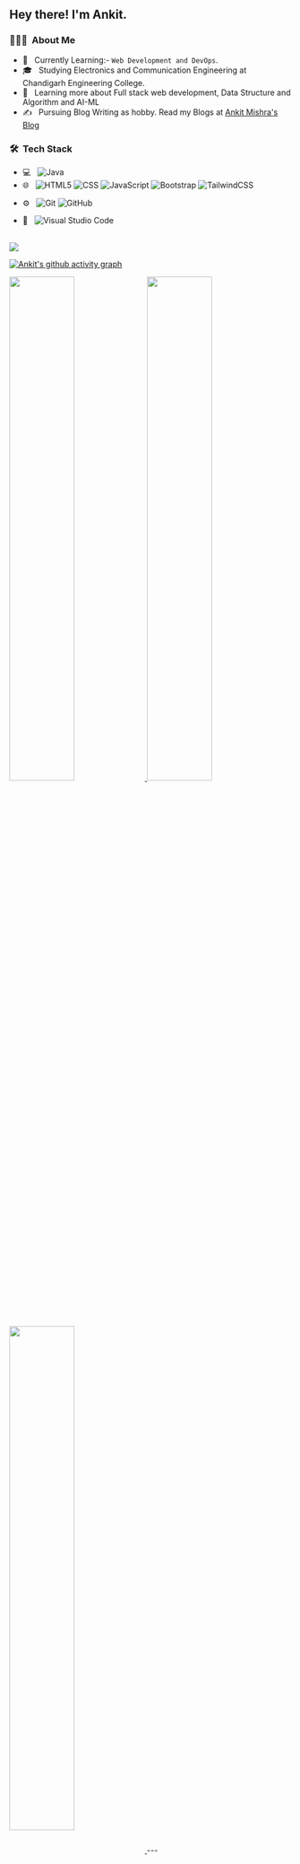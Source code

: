 

<h2> Hey there! I'm Ankit.</h2>

<h3> 👨🏻‍💻 &nbsp;About Me </h3>

- 🤔 &nbsp; Currently Learning:- ``Web Development and DevOps``.
- 🎓 &nbsp; Studying Electronics and Communication Engineering at Chandigarh Engineering College.
- 🌱 &nbsp; Learning more about Full stack web development, Data Structure and Algorithm and AI-ML
- ✍️ &nbsp; Pursuing Blog Writing as hobby. Read my Blogs at <a href="https://hashnode.com/@ankitmishraexe">Ankit Mishra's Blog</a>

<h3> 🛠 &nbsp;Tech Stack</h3>

- 💻 &nbsp;
 ![Java](https://img.shields.io/badge/-Java-333333?style=flat&logo=Java&logoColor=007396)
- 🌐 &nbsp;
  ![HTML5](https://img.shields.io/badge/-HTML5-333333?style=flat&logo=HTML5)
  ![CSS](https://img.shields.io/badge/-CSS-333333?style=flat&logo=CSS3&logoColor=1572B6)
  ![JavaScript](https://img.shields.io/badge/-JavaScript-333333?style=flat&logo=javascript)
  ![Bootstrap](https://img.shields.io/badge/-Bootstrap-333333?style=flat&logo=bootstrap&logoColor=563D7C)
  ![TailwindCSS](https://img.shields.io/badge/tailwindcss-%2338B2AC.svg?style=for-the-badge&logo=tailwind-css&logoColor=white)
<!--   ![Node.js](https://img.shields.io/badge/-Node.js-333333?style=flat&logo=node.js)
  ![React](https://img.shields.io/badge/-React-333333?style=flat&logo=react) -->
<!-- - 🛢 &nbsp;
  ![MySQL](https://img.shields.io/badge/-MySQL-333333?style=flat&logo=mysql)
  ![MongoDB](https://img.shields.io/badge/-MongoDB-333333?style=flat&logo=mongodb) -->
- ⚙️ &nbsp;
  ![Git](https://img.shields.io/badge/-Git-333333?style=flat&logo=git)
  ![GitHub](https://img.shields.io/badge/-GitHub-333333?style=flat&logo=github)
<!--   ![Markdown](https://img.shields.io/badge/-Markdown-333333?style=flat&logo=markdown) -->
- 🔧 &nbsp;
  ![Visual Studio Code](https://img.shields.io/badge/-Visual%20Studio%20Code-333333?style=flat&logo=visual-studio-code&logoColor=007ACC)
<!--   ![RStudio](https://img.shields.io/badge/-RStudio-333333?style=flat&logo=rstudio)
  ![Eclipse](https://img.shields.io/badge/-Eclipse-333333?style=flat&logo=eclipse-ide&logoColor=2C2255) -->
<!-- - 🖥 &nbsp;
  ![Illustrator](https://img.shields.io/badge/-Illustrator-333333?style=flat&logo=adobe-illustrator)
  ![Photoshop](https://img.shields.io/badge/-Photoshop-333333?style=flat&logo=adobe-photoshop)
  ![InDesign](https://img.shields.io/badge/-InDesign-333333?style=flat&logo=adobe-indesign)
 -->
<br/>
<img src="https://img.shields.io/github/followers/ankitmrmishra?style=social"></img>

[![Ankit's github activity graph](https://github-readme-activity-graph.cyclic.app/graph?username=ankitmrmishra&theme=dracula)](https://github.com/ankitmrmishra/github-readme-activity-graph)

<a href="https://github.com/ankitmrmishra">
  <img width="48%" src="https://github-readme-stats.vercel.app/api?username=ankitmrmishra&show_icons=true&theme=tokyonight" />
  <img width="48%" src="https://github-readme-streak-stats.herokuapp.com/?user=ankitmrmishra&theme=tokyonight" />
	 <img align="center" width="48%" src="https://github-readme-stats.vercel.app/api/top-langs/?username=ankitmrmishra&theme=tokyonight&layout=compact" />

</a>
---
<br/>


##  Recent articles on Hashnode

 <!-- BLOG-POST-LIST:START -->
- [Port Numbers in Computer Networking](https://ankitmishra.hashnode.dev/port-numbers-in-computer-networking)
- [How data is transferred and what is IP address](https://ankitmishra.hashnode.dev/how-data-is-transferred-and-what-is-ip-address)
- [What are Protocols in Computer Networking?](https://ankitmishra.hashnode.dev/what-are-protocols-in-computer-networking)
- [What is Computer Networking?](https://ankitmishra.hashnode.dev/what-is-computer-networking)
- [How Internet was started?](https://ankitmishra.hashnode.dev/how-internet-was-started)
<!-- BLOG-POST-LIST:END -->
 
 # Recent Activity :zap:
<!--START_SECTION:activity-->
1. 💪 Opened PR [#1](https://github.com/samad-yar-khan/Google-Summer-of-Code/pull/1) in [samad-yar-khan/Google-Summer-of-Code](https://github.com/samad-yar-khan/Google-Summer-of-Code)
2. 💪 Opened PR [#1](https://github.com/Roushanshah/Roushanshah/pull/1) in [Roushanshah/Roushanshah](https://github.com/Roushanshah/Roushanshah)
3. 💪 Opened PR [#3](https://github.com/28Anmolsinha/28Anmolsinha/pull/3) in [28Anmolsinha/28Anmolsinha](https://github.com/28Anmolsinha/28Anmolsinha)
4. 💪 Opened PR [#2](https://github.com/28Anmolsinha/28Anmolsinha/pull/2) in [28Anmolsinha/28Anmolsinha](https://github.com/28Anmolsinha/28Anmolsinha)
5. 💪 Opened PR [#1](https://github.com/28Anmolsinha/28Anmolsinha/pull/1) in [28Anmolsinha/28Anmolsinha](https://github.com/28Anmolsinha/28Anmolsinha)
<!--END_SECTION:activity-->

 

<h3> 🤝🏻 &nbsp;Connect with Me </h3>

<p align="center">
	<a href="https://www.github.com/in/ankitmrmishra/"><img alt="github" src="https://img.shields.io/badge/github-ankitmrmishra-blue&logo=Github"></a>
<a href="https://www.linkedin.com/in/ankitmishra1106/"><img alt="LinkedIn" src="https://img.shields.io/badge/LinkedIn-Ankit%20mishra-blue?style=flat-square&logo=linkedin"></a>

<a href="https://hashnode.com/@ankitmishraexe"><img alt="Instagram" src="https://img.shields.io/badge/Hashnode-ankitmishraexe-blue?style=flat-square&logo=hashnode"></a>
<a href="https://twitter.com/AnkitMishraexe"><img alt="Instagram" src="https://img.shields.io/badge/twitter-AnkitMishraexe-blue?style=flat-square&logo=twitter"></a>
<a href="ankitmrmishra1118@gmail.com"><img alt="Email" src="https://img.shields.io/badge/Email-ankitmrmishra1118@gmail.com-blue?style=flat-square&logo=gmail"></a>

</p>

![Visitor Count](https://profile-counter.glitch.me/{ankitmrmishra}/count.svg)

⭐️ From [ANKIT MISHRA](https://github.com/ankitmrmishra)

<!---
ankitmrmishra/ankitmrmishra is a ✨ special ✨ repository because its `README.md` (this file) appears on your GitHub profile.
You can click the Preview link to take a look at your changes.
--->
